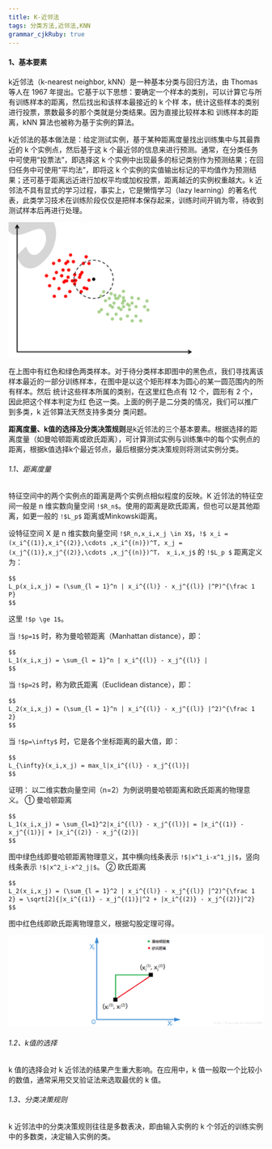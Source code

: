 ```yaml
---
title: K-近邻法
tags: 分类方法,近邻法,KNN
grammar_cjkRuby: true
---
```


#### 1、基本要素
k近邻法（k-nearest neighbor, kNN）是一种基本分类与回归方法，由 Thomas 等人在 1967 年提出。它基于以下思想：要确定一个样本的类别，可以计算它与所有训练样本的距离，然后找出和该样本最接近的 k 个样 本，统计这些样本的类别进行投票，票数最多的那个类就是分类结果。因为直接比较样本和 训练样本的距离，kNN 算法也被称为基于实例的算法。 

k近邻法的基本做法是：给定测试实例，基于某种距离度量找出训练集中与其最靠近的 k 个实例点，然后基于这 k 个最近邻的信息来进行预测。通常，在分类任务中可使用“投票法”，即选择这 k 个实例中出现最多的标记类别作为预测结果；在回归任务中可使用“平均法”，即将这 k 个实例的实值输出标记的平均值作为预测结果；还可基于距离远近进行加权平均或加权投票，距离越近的实例权重越大。k 近邻法不具有显式的学习过程，事实上，它是懒惰学习（lazy learning）的著名代表，此类学习技术在训练阶段仅仅是把样本保存起来，训练时间开销为零，待收到测试样本后再进行处理。

![k 近邻分类示意图](./images/1562248100940.png)

在上图中有红色和绿色两类样本。对于待分类样本即图中的黑色点，我们寻找离该样本最近的一部分训练样本，在图中是以这个矩形样本为圆心的某一圆范围内的所有样本。然后 统计这些样本所属的类别，在这里红色点有 12 个，圆形有 2 个，因此把这个样本判定为红 色这一类。上面的例子是二分类的情况，我们可以推广到多类，k 近邻算法天然支持多类分 类问题。 

**距离度量、k值的选择及分类决策规则**是k近邻法的三个基本要素。根据选择的距离度量（如曼哈顿距离或欧氏距离），可计算测试实例与训练集中的每个实例点的距离，根据k值选择k个最近邻点，最后根据分类决策规则将测试实例分类。

###### 1.1、距离度量
特征空间中的两个实例点的距离是两个实例点相似程度的反映。K 近邻法的特征空间一般是 n 维实数向量空间 `!$R_n$`。使用的距离是欧氏距离，但也可以是其他距离，如更一般的 `!$L_p$` 距离或Minkowski距离。

设特征空间 X 是 n 维实数向量空间 `!$R_n,x_i,x_j \in X$`，`!$ x_i = (x_i^{(1)},x_i^{(2)},\cdots ,x_i^{(n)})^T, x_j = (x_j^{(1)},x_j^{(2)},\cdots ,x_j^{(n)})^T， x_i,x_j$` 的 `!$L_p $` 距离定义为：
```mathjax!
$$
L_p(x_i,x_j) = (\sum_{l = 1}^n | x_i^{(l)} - x_j^{(l)} |^P)^{\frac 1 P}
$$
```
这里 `!$p \ge 1$`。

当 `!$p=1$` 时，称为曼哈顿距离（Manhattan distance），即：
```mathjax!
$$
L_1(x_i,x_j) = \sum_{l = 1}^n | x_i^{(l)} - x_j^{(l)} |
$$
```
当 `!$p=2$` 时，称为欧氏距离（Euclidean distance），即：
```mathjax!
$$
L_2(x_i,x_j) = (\sum_{l = 1}^n | x_i^{(l)} - x_j^{(l)} |^2)^{\frac 1 2}
$$
```
当 `!$p=\infty$` 时，它是各个坐标距离的最大值，即：
```mathjax!
$$
L_{\infty}(x_i,x_j) = max_l|x_i^{(l)} - x_j^{(l)}|
$$
```
证明：
以二维实数向量空间（n=2）为例说明曼哈顿距离和欧氏距离的物理意义。
① 曼哈顿距离
 ```mathjax!
 $$
 L_1(x_i,x_j) = \sum_{l=1}^2|x_i^{(l)} - x_j^{(l)}| = |x_i^{(1)} - x_j^{(1)}| + |x_i^{(2)} - x_j^{(2)}| 
 $$
```
 图中绿色线即曼哈顿距离物理意义，其中横向线条表示 `!$|x^1_i-x^1_j|$`，竖向线条表示 `!$|x^2_i-x^2_j|$`。
② 欧氏距离
 ```mathjax!
 $$
L_2(x_i,x_j) = (\sum_{l = 1}^2 | x_i^{(l)} - x_j^{(l)} |^2)^{\frac 1 2} = \sqrt[2]{|x_i^{(1)} - x_j^{(1)}|^2 + |x_i^{(2)} - x_j^{(2)}|^2}
 $$
```
图中红色线即欧氏距离物理意义，根据勾股定理可得。

![enter description here](./images/122.png)

###### 1.2、k值的选择
k 值的选择会对 k 近邻法的结果产生重大影响。在应用中，k 值一般取一个比较小的数值，通常采用交叉验证法来选取最优的 k 值。

###### 1.3、分类决策规则
k 近邻法中的分类决策规则往往是多数表决，即由输入实例的 k 个邻近的训练实例中的多数类，决定输入实例的类。
